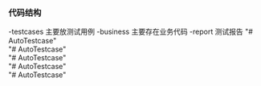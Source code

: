 ### 代码结构
-testcases  主要放测试用例
-business   主要存在业务代码
-report 测试报告
"# AutoTestcase"  
"# AutoTestcase"  
"# AutoTestcase"  
"# AutoTestcase"  
"# AutoTestcase"  
